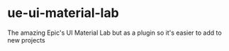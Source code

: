 # ue-ui-material-lab
The amazing Epic's UI Material Lab but as a plugin so it's easier to add to new projects 
